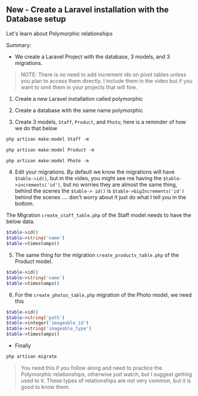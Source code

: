 ## New - Create a Laravel installation with the Database setup

Let's learn about Polymorphic relationships

Summary:

- We create a Laravel Project with the database, 3 models, and 3 migrations.

> NOTE: There is no need to add increment ids on pivot tables unless you plan to access them directly. I include them in
> the video but if you want to omit them in your projects that will fine.

1. Create a new Laravel installation called polymorphic

2. Create a database with the same name polymorphic

3. Create 3 models, `Staff`, `Product`, and `Photo`; here is a reminder of how we do that below

````php
php artisan make:model Staff -m
````

````php
php artisan make:model Product -m
````

````php
php artisan make:model Photo -m
````

4. Edit your migrations. By default we know the migrations will have `$table->id()`, but in the video, you might see me
   having the `$table->increments('id')`, but no worries they are almost the same thing, behind the scenes the `$table->
   id()` is `$table->bigIncrements('id')` behind the scenes .... don't worry about it just do what I tell you in the
   bottom.

The Migration `create_staff_table.php` of the Staff model needs to have the below data.

````php
$table->id()
$table->string('name')
$table->timestamps()
````

5. The same thing for the migration `create_products_table.php` of the Product model.

````php
$table->id()
$table->string('name')
$table->timestamps()
````

6. For the `create_photos_table.php` migration of the Photo model, we need this

````php
$table->id()
$table->string('path')
$table->integer('imageable_id')
$table->string('imageable_type')
$table->timestamps()
````

- Finally

````php
php artisan migrate
````

> You need this if you follow along and need to practice the Polymorphic relationships, otherwise just watch, but I
> suggest getting used to it. These types of relationships are not very common, but it is good to know them.